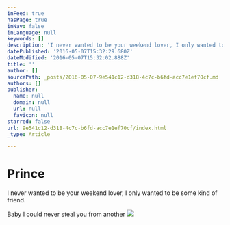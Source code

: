 ```yaml
---
inFeed: true
hasPage: true
inNav: false
inLanguage: null
keywords: []
description: 'I never wanted to be your weekend lover, I only wanted to be some kind of friend.'
datePublished: '2016-05-07T15:32:29.680Z'
dateModified: '2016-05-07T15:32:02.888Z'
title: ''
author: []
sourcePath: _posts/2016-05-07-9e541c12-d318-4c7c-b6fd-acc7e1ef70cf.md
authors: []
publisher:
  name: null
  domain: null
  url: null
  favicon: null
starred: false
url: 9e541c12-d318-4c7c-b6fd-acc7e1ef70cf/index.html
_type: Article

---
```

# Prince

I never wanted to be your weekend lover, I only wanted to be some kind of friend.

Baby I could never steal you from another
![](https://the-grid-user-content.s3-us-west-2.amazonaws.com/116a845c-719c-44f9-bff0-c06fa0da1fde.jpg)